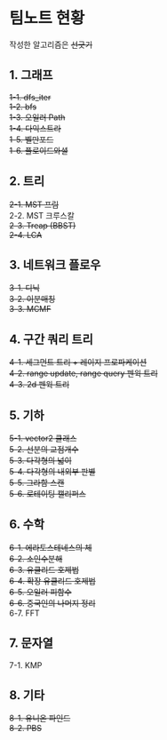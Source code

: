 팀노트 현황
=====================

작성한 알고리즘은 ~~선긋기~~

## 1. 그래프

~~1-1. dfs_iter~~  
~~1-2. bfs~~  
~~1-3. 오일러 Path~~  
~~1-4. 다익스트라~~  
~~1-5. 벨만포드~~  
~~1-6. 플로이드와셜~~  

## 2. 트리

~~2-1. MST 프림~~  
2-2. MST 크루스칼  
~~2-3. Treap (BBST)~~  
~~2-4. LCA~~  

## 3. 네트워크 플로우

~~3-1.  디닉~~  
~~3-2.  이분매칭~~  
~~3-3.  MCMF~~  

## 4. 구간 쿼리 트리

~~4-1. 세그먼트 트리 + 레이지 프로파케이션~~  
~~4-2. range update, range query 펜윅 트리~~  
~~4-3. 2d 펜윅 트리~~  

## 5.  기하

~~5-1. vector2 클래스~~  
~~5-2. 선분의 교점개수~~  
~~5-3. 다각형의 넓이~~  
~~5-4. 다각형의 내외부 판별~~  
~~5-5. 그라함 스캔~~  
~~5-6. 로테이팅 캘리퍼스~~  

## 6. 수학

~~6-1. 에라토스테네스의 체~~  
~~6-2. 소인수분해~~  
~~6-3. 유클리드 호제법~~  
~~6-4. 확장 유클리드 호제법~~  
~~6-5. 오일러 피함수~~  
~~6-6. 중국인의 나머지 정리~~  
6-7. FFT  

## 7. 문자열

7-1. KMP  

## 8.  기타

~~8-1. 유니온 파인드~~  
~~8-2. PBS~~  
